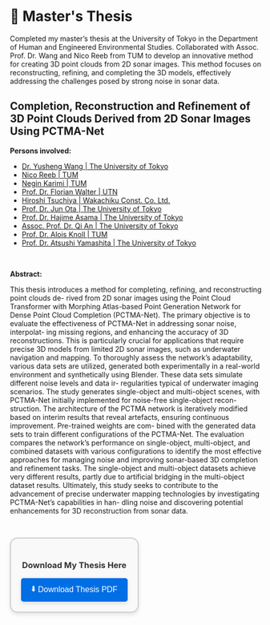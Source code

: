 # 🧪 Master's Thesis

Completed my master’s thesis at the University of Tokyo in the Department of Human and Engineered Environmental Studies. Collaborated with Assoc. Prof. Dr. Wang and Nico Reeb from TUM to develop an innovative method for creating 3D point clouds from 2D sonar images. This method focuses on reconstructing, refining, and completing the 3D models, effectively addressing the challenges posed by strong noise in sonar data.

## Completion, Reconstruction and Refinement of 3D Point Clouds Derived from 2D Sonar Images Using PCTMA-Net

**Persons involved:**
- [Dr. Yusheng Wang | The University of Tokyo](https://www.t.u-tokyo.ac.jp/en/topics/foee/topics/setnws_202106161438080149966770.html)
- [Nico Reeb | TUM](https://www.ce.cit.tum.de/air/people/nico-reeb-msc/)
- [Negin Karimi | TUM](https://www.ce.cit.tum.de/air/people/negin-karimi-msc/)
- [Prof. Dr. Florian Walter | UTN](https://www.utn.de/departments/department-engineering/machine-intelligence-lab/)
- [Hiroshi Tsuchiya | Wakachiku Const. Co. Ltd.](https://www.wakachiku.co.jp/en/)
- [Prof. Dr. Jun Ota | The University of Tokyo](https://otalab.race.t.u-tokyo.ac.jp/en/jun-ota/)
- [Prof. Dr. Hajime Asama | The University of Tokyo](https://www.u-tokyo.ac.jp/focus/en/people/people000652.html)
- [Assoc. Prof. Dr. Qi An | The University of Tokyo](https://www.k.u-tokyo.ac.jp/en/gsfs/faculty/qi_an/)
- [Prof. Dr. Alois Knoll | TUM](https://www.ce.cit.tum.de/en/air/people/prof-dr-ing-habil-alois-knoll/)
- [Prof. Dr. Atsushi Yamashita | The University of Tokyo](https://www.u-tokyo.ac.jp/focus/en/people/people003590.html)

&nbsp;

**Abstract:**

This thesis introduces a method for completing, refining, and reconstructing point clouds de- rived from 2D sonar images using the Point Cloud Transformer with Morphing Atlas-based Point Generation Network for Dense Point Cloud Completion (PCTMA-Net). The primary objective is to evaluate the effectiveness of PCTMA-Net in addressing sonar noise, interpolat- ing missing regions, and enhancing the accuracy of 3D reconstructions. This is particularly crucial for applications that require precise 3D models from limited 2D sonar images, such as underwater navigation and mapping. To thoroughly assess the network’s adaptability, various data sets are utilized, generated both experimentally in a real-world environment and synthetically using Blender. These data sets simulate different noise levels and data ir- regularities typical of underwater imaging scenarios. The study generates single-object and multi-object scenes, with PCTMA-Net initially implemented for noise-free single-object recon- struction. The architecture of the PCTMA network is iteratively modified based on interim results that reveal artefacts, ensuring continuous improvement. Pre-trained weights are com- bined with the generated data sets to train different configurations of the PCTMA-Net. The evaluation compares the network’s performance on single-object, multi-object, and combined datasets with various configurations to identify the most effective approaches for managing noise and improving sonar-based 3D completion and refinement tasks. The single-object and multi-object datasets achieve very different results, partly due to artificial bridging in the multi-object dataset results. Ultimately, this study seeks to contribute to the advancement of precise underwater mapping technologies by investigating PCTMA-Net’s capabilities in han- dling noise and discovering potential enhancements for 3D reconstruction from sonar data.

&nbsp;

<div style="border: 2px solid #ccc; padding: 20px; background-color: #f9f9f9; border-radius: 15px; display: inline-block; text-align: center; box-shadow: 0 4px 8px rgba(0, 0, 0, 0.1);">
    <h3 style="color: #333;">Download My Thesis Here</h3>
    <a href="/portfolio-phkn/presentation_and_thesis/Master_Thesis_Philipp_Knestel.pdf" download>
        <button style="padding: 10px 20px; font-size: 16px; cursor: pointer; background-color: #006EE5; color: #fff; border: none; border-radius: 5px; box-shadow: 0 4px 8px rgba(0, 0, 0, 0.1); transition: background-color 0.3s ease;">
            <span style="vertical-align: middle;">⬇️</span> Download Thesis PDF
        </button>
    </a>
</div>

